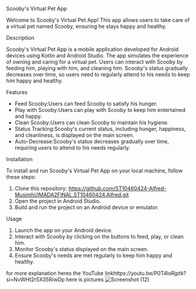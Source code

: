 Scooby's Virtual Pet App

Welcome to Scooby's Virtual Pet App! This app allows users to take care of a virtual pet named Scooby, ensuring he stays happy and healthy.

Description

Scooby's Virtual Pet App is a mobile application developed for Android devices using Kotlin and Android Studio. 
The app simulates the experience of owning and caring for a virtual pet. Users can interact with Scooby by feeding him, playing with him, and cleaning him. 
Scooby's status gradually decreases over time, so users need to regularly attend to his needs to keep him happy and healthy.

Features

- Feed Scooby:Users can feed Scooby to satisfy his hunger.
- Play with Scooby:Users can play with Scooby to keep him entertained and happy.
- Clean Scooby:Users can clean Scooby to maintain his hygiene.
- Status Tracking:Scooby's current status, including hunger, happiness, and cleanliness, is displayed on the main screen.
- Auto-Decrease:Scooby's status decreases gradually over time, requiring users to attend to his needs regularly.

Installation

To install and run Scooby's Virtual Pet App on your local machine, follow these steps:

1. Clone this repository: https://github.com/ST10460424-Alfred-Musimhi/IMADA2FINAL.ST10460424.Alfred.git
2. Open the project in Android Studio.
3. Build and run the project on an Android device or emulator.

Usage

1. Launch the app on your Android device.
2. Interact with Scooby by clicking on the buttons to feed, play, or clean him.
3. Monitor Scooby's status displayed on the main screen.
4. Ensure Scooby's needs are met regularly to keep him happy and healthy.

for more explanation heres the YouTube linkhttps://youtu.be/P0T4loRjptk?si=NvWHt2r5X35RiwDp 
here is pictures ![Screenshot (12)](https://github.com/VCCT-IMAD5112-2024-G2/IMADA2FINAL.ST10460424.Alfred/assets/164514936/5883e454-5582-4004-8b0d-529ed02287f9)
